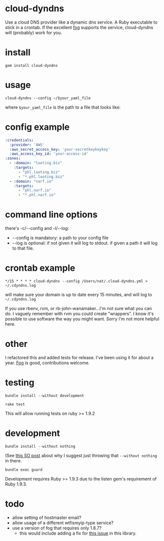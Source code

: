 # cloud-dyndns

Use a cloud DNS provider like a dynamic dns service.  A Ruby executable to
stick in a crontab.  If the excellent [fog](http://fog.io/) supports the
service, cloud-dyndns will (probably) work for you.

# install

```
gem install cloud-dyndns
```

# usage

```
cloud-dyndns --config ~/$your_yaml_file
```

where `$your_yaml_file` is the path to a file that looks like:

# config example

```yaml
:credentials:
  :provider: 'AWS'
  :aws_secret_access_key: 'your-secretkeykeykey'
  :aws_access_key_id: 'your-access-id'
:zones:
  - :domain: "looting.biz"
    :targets:
      - "phl.looting.biz"
      - "*.phl.looting.biz"
  - :domain: "narf.io"
    :targets:
      - "phl.narf.io"
      - "*.phl.narf.io"
```

# command line options

there's -c/--config and -l/--log:

* --config is mandatory:  a path to your config file
* --log is optional:  if not given it will log to stdout.  if given a path it
  will log to that file.

# crontab example

```
*/15 * * * * cloud-dyndns --config /Users/nat/.cloud-dyndns.yml > ~/.cdyndns.log
```

will make sure your domain is up to date every 15 minutes, and will log to
`~/.cdyndns.log`

If you use rbenv, rvm, or rb-john-wanamaker...I'm not sure what you can do.  I
vaguely remember with rvm you could create "wrappers".  I know it's possible to
use software the way you might want.  Sorry I'm not more helpful here.

# other

I refactored this and added tests for release.  I've been using it for about a
year.  [Fog](http://fog.io/) is good, contributions welcome.

# testing

```
bundle install --without development
```

```
rake test
```

This will allow running tests on ruby >= 1.9.2

# development

```
bundle install --without nothing
```

(See [this SO
post](http://stackoverflow.com/questions/4118055/rails-bundler-doesnt-install-gems-inside-a-group)
about why I suggest just throwing that `--without nothing` in there.

```
bundle exec guard
```

Development requires Ruby >= 1.9.3 due to the listen gem's requirement of Ruby
1.9.3.

# todo

* allow setting of hostmaster email?
* allow usage of a different wtfismyip-type service?
* use a version of fog that requires only 1.8.7?
  * this would include adding a fix for [this
    issue](https://github.com/fog/fog/issues/1093) in this library.

